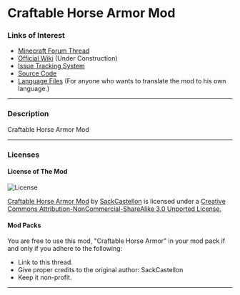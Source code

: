 Craftable Horse Armor Mod
=========================

### Links of Interest ###

- [Minecraft Forum Thread](http://www.minecraftforum.net/topic/1876523-)
- [Official Wiki](https://github.com/SackCastellon/CraftableHorseArmor/wiki) (Under Construction)
- [Issue Tracking System](https://github.com/SackCastellon/CraftableHorseArmor/issues)
- [Source Code](https://github.com/SackCastellon/CraftableHorseArmor/tree/master/src)
- [Language Files](https://github.com/SackCastellon/CraftableHorseArmor/tree/master/src/main/resources/assets/craftablehorsearmor/lang) (For anyone who wants to translate the mod to his own language.)

* * *

### Description ###

Craftable Horse Armor Mod

* * *

### Licenses ###

#### License of The Mod ####

![License](http://i.creativecommons.org/l/by-nc-sa/3.0/80x15.png)

[Craftable Horse Armor Mod](http://www.minecraftforum.net/topic/1876523-) by [SackCastellon](http://www.minecraftforum.net/user/1775848-sackcastellon/) is licensed under a [Creative Commons Attribution-NonCommercial-ShareAlike 3.0 Unported License.](http://creativecommons.org/licenses/by-nc-sa/3.0/)

#### Mod Packs ####

You are free to use this mod, "Craftable Horse Armor" in your mod pack if and only if you adhere to the following:

* Link to this thread.
* Give proper credits to the original author: SackCastellon
* Keep it non-profit.

* * *
